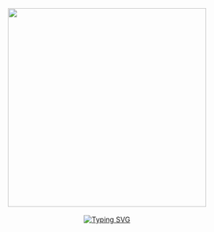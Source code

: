 <div align="center">
<img src="https://github.com/Anmol-Baranwal/Cool-GIFs-For-GitHub/assets/74038190/7b282ec6-fcc3-4600-90a7-2c3140549f58" width="400">
<br><br>
<a href="https://git.io/typing-svg"><img src="https://readme-typing-svg.demolab.com?font=Fira+Code&duration=2000&pause=500&color=FFFFFF&background=FFFFFF00&center=true&width=445&lines=Hello+there+%3A);I'm+Mohamed+Ouarar;a+Computer+Science+Student+at+1337" alt="Typing SVG" /></a><!--
<a href="https://git.io/typing-svg"><img src="https://readme-typing-svg.demolab.com?font=Fira+Code&duration=1500&color=000000&background=FFFFFF00&center=true&multiline=true&repeat=false&width=445&lines=Hello+there+%3A);I'm+Mohamed+Ouarar;a+Computer+Science+Student+at+1337" alt="Typing SVG" /></a><!--
**MohamedOuarar/MohamedOuarar** is a ✨ _special_ ✨ repository because its `README.md` (this file) appears on your GitHub profile.

Here are some ideas to get you started:

